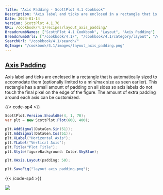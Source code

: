 ```yaml
---
Title: "Axis Padding - ScottPlot 4.1 Cookbook"
Description: "Axis label and ticks are enclosed in a rectangle that is automatically sized to accomodate them (optionally limited to a min/max size as seen earlier). This rectangle has a small amount of padding on all sides so axis labels do not touch the final pixel on the edge of the figure. The amount of extra padding around each axis can be customized."
Date: 2024-01-14
Version: ScottPlot 4.1.70
URL: /cookbook/4.1/recipes/layout_axis_padding/
BreadcrumbNames: ["ScottPlot 4.1 Cookbook", "Layout", "Axis Padding"]
BreadcrumbUrls: ["/cookbook/4.1/", "/cookbook/4.1/category/layout", "/cookbook/4.1/recipes/layout_axis_padding/"]
SearchUrl: "/cookbook/4.1/search/"
OgImage: "/cookbook/4.1/images/layout_axis_padding.png"
---
```


<h2><a id='axis-padding' href='/cookbook/4.1/recipes/layout_axis_padding/'>Axis Padding</a></h2>

Axis label and ticks are enclosed in a rectangle that is automatically sized to accomodate them (optionally limited to a min/max size as seen earlier). This rectangle has a small amount of padding on all sides so axis labels do not touch the final pixel on the edge of the figure. The amount of extra padding around each axis can be customized.

{{< code-sp4 >}}

```cs
ScottPlot.Version.ShouldBe(4, 1, 70);
var plt = new ScottPlot.Plot(600, 400);

plt.AddSignal(DataGen.Sin(51));
plt.AddSignal(DataGen.Cos(51));
plt.XLabel("Horizontal Axis");
plt.YLabel("Vertical Axis");
plt.Title("Plot Title");
plt.Style(figureBackground: Color.SkyBlue);

plt.XAxis.Layout(padding: 50);

plt.SaveFig("layout_axis_padding.png");
```

{{< /code-sp4 >}}

<img src='../../images/layout_axis_padding.png' class='d-block mx-auto my-5' />


